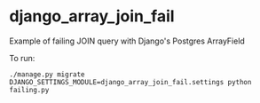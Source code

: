 # django_array_join_fail
Example of failing JOIN query with Django's Postgres ArrayField


To run:

```
./manage.py migrate
DJANGO_SETTINGS_MODULE=django_array_join_fail.settings python failing.py
```
